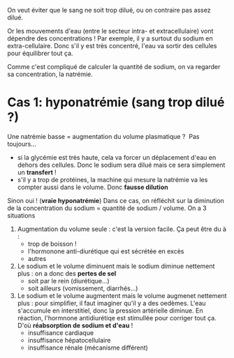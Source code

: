 On veut éviter que le sang ne soit trop dilué, ou on contraire pas assez
dilué.

Or les mouvements d\'eau (entre le secteur intra- et extracellulaire)
vont dépendre des concentrations ! Par exemple, il y a surtout du sodium
en extra-cellulaire. Donc s\'il y est très concentré, l\'eau va sortir
des cellules pour équilibrer tout ça.

Comme c\'est compliqué de calculer la quantité de sodium, on va regarder
sa concentration, la natrémie.

# Cas 1: hyponatrémie (sang trop dilué ?)

Une natrémie basse = augmentation du volume plasmatique ?  Pas
toujours...

-   si la glycémie est très haute, cela va forcer un déplacement d\'eau
    en dehors des cellules. Donc le sodium sera dilué mais ce sera
    simplement un **transfert** !
-   s\'il y a trop de protéines, la machine qui mesure la natrémie va
    les compter aussi dans le volume. Donc **fausse dilution**

Sinon oui ! (**vraie hyponatrémie**) Dans ce cas, on réfléchit sur la
diminution de la concentration du sodium = quantité de sodium / volume.
On a 3 situations

1.  Augmentation du volume seule : c\'est la version facile. Ça peut
    être du à :
    -   trop de boisson !
    -   l\'hormonone anti-diurétique qui est sécrétée en excès
    -   autres
2.  Le sodium et le volume diminuent mais le sodium diminue nettement
    plus : on a donc des **pertes de sel**
    -   soit par le rein (diurétique...)
    -   soit ailleurs (vomissement, diarrhés...)
3.  Le sodium et le volume augmentent mais le volume augmenet nettement
    plus : pour simplifier, il faut imaginer qu\'il y a des oedèmes.
    L\'eau s\'accumule en interstitiel, donc la pression artérielle
    diminue. En réaction, l\'hormnone antidiurétiqe est stimullée pour
    corriger tout ça. D\'où **réabsorption de sodium et d\'eau** !
    -   insuffisance cardiaque
    -   insuffisance hépatocellulaire
    -   insuffisance rénale (mécanisme différent)
